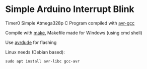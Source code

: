 # Simple Arduino Interrupt Blink

Timer0 Simple Atmega328p C Program compiled with [avr-gcc](https://gcc.gnu.org/wiki/avr-gcc)

Compile with [make](https://www.gnu.org/software/make/), Makefile made for Windows (using cmd shell)

Use [avrdude](https://www.nongnu.org/avrdude/) for flashing

Linux needs (Debian based): 
```
sudo apt install avr-libc gcc-avr
```